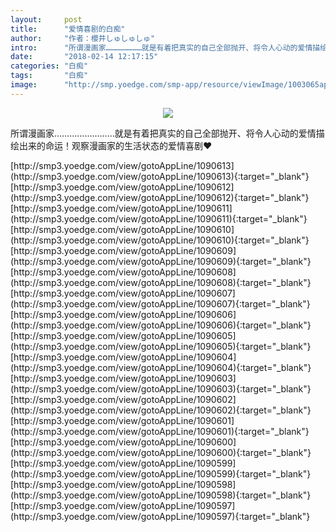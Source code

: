 ```yaml
---
layout:     post
title:      "爱情喜剧的白痴"
author:     "作者：櫻井しゅしゅしゅ"
intro:      "所谓漫画家……………………就是有着把真实的自己全部抛开、将令人心动的爱情描绘出来的命运！观察漫画家的生活状态的爱情喜剧❤"
date:       "2018-02-14 12:17:15"
categories: "白痴"
tags:       "白痴"
image:      "http://smp.yoedge.com/smp-app/resource/viewImage/1003065appline.png"
---
```

<div style="text-align: center">
<p><img src="http://smp.yoedge.com/smp-app/resource/viewImage/1003065appline.png"/></p>
</div>
<p class="post-meta">
<span>所谓漫画家……………………就是有着把真实的自己全部抛开、将令人心动的爱情描绘出来的命运！观察漫画家的生活状态的爱情喜剧❤</span>
</p>
[http://smp3.yoedge.com/view/gotoAppLine/1090613](http://smp3.yoedge.com/view/gotoAppLine/1090613){:target="_blank"}
[http://smp3.yoedge.com/view/gotoAppLine/1090612](http://smp3.yoedge.com/view/gotoAppLine/1090612){:target="_blank"}
[http://smp3.yoedge.com/view/gotoAppLine/1090611](http://smp3.yoedge.com/view/gotoAppLine/1090611){:target="_blank"}
[http://smp3.yoedge.com/view/gotoAppLine/1090610](http://smp3.yoedge.com/view/gotoAppLine/1090610){:target="_blank"}
[http://smp3.yoedge.com/view/gotoAppLine/1090609](http://smp3.yoedge.com/view/gotoAppLine/1090609){:target="_blank"}
[http://smp3.yoedge.com/view/gotoAppLine/1090608](http://smp3.yoedge.com/view/gotoAppLine/1090608){:target="_blank"}
[http://smp3.yoedge.com/view/gotoAppLine/1090607](http://smp3.yoedge.com/view/gotoAppLine/1090607){:target="_blank"}
[http://smp3.yoedge.com/view/gotoAppLine/1090606](http://smp3.yoedge.com/view/gotoAppLine/1090606){:target="_blank"}
[http://smp3.yoedge.com/view/gotoAppLine/1090605](http://smp3.yoedge.com/view/gotoAppLine/1090605){:target="_blank"}
[http://smp3.yoedge.com/view/gotoAppLine/1090604](http://smp3.yoedge.com/view/gotoAppLine/1090604){:target="_blank"}
[http://smp3.yoedge.com/view/gotoAppLine/1090603](http://smp3.yoedge.com/view/gotoAppLine/1090603){:target="_blank"}
[http://smp3.yoedge.com/view/gotoAppLine/1090602](http://smp3.yoedge.com/view/gotoAppLine/1090602){:target="_blank"}
[http://smp3.yoedge.com/view/gotoAppLine/1090601](http://smp3.yoedge.com/view/gotoAppLine/1090601){:target="_blank"}
[http://smp3.yoedge.com/view/gotoAppLine/1090600](http://smp3.yoedge.com/view/gotoAppLine/1090600){:target="_blank"}
[http://smp3.yoedge.com/view/gotoAppLine/1090599](http://smp3.yoedge.com/view/gotoAppLine/1090599){:target="_blank"}
[http://smp3.yoedge.com/view/gotoAppLine/1090598](http://smp3.yoedge.com/view/gotoAppLine/1090598){:target="_blank"}
[http://smp3.yoedge.com/view/gotoAppLine/1090597](http://smp3.yoedge.com/view/gotoAppLine/1090597){:target="_blank"}


